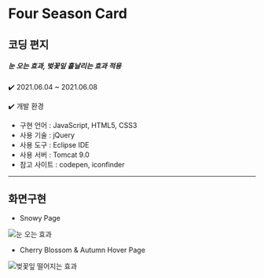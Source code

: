 # Four Season Card
## 코딩 편지
##### 눈 오는 효과, 벚꽃잎 흩날리는 효과 적용

✔️ 2021.06.04 ~ 2021.06.08

✔️ 개발 환경
- 구현 언어 : JavaScript, HTML5, CSS3
- 사용 기술 : jQuery
- 사용 도구 : Eclipse IDE
- 사용 서버 : Tomcat 9.0
- 참고 사이트 : codepen, iconfinder

---
## 화면구현

- Snowy Page

![눈 오는 효과](https://user-images.githubusercontent.com/68312957/121298818-73e58680-c92f-11eb-954d-255d847ddd9a.gif)

- Cherry Blossom & Autumn Hover Page

![벚꽃잎 떨어지는 효과](https://user-images.githubusercontent.com/68312957/121298972-b14a1400-c92f-11eb-9d4b-63da78df172a.gif)
